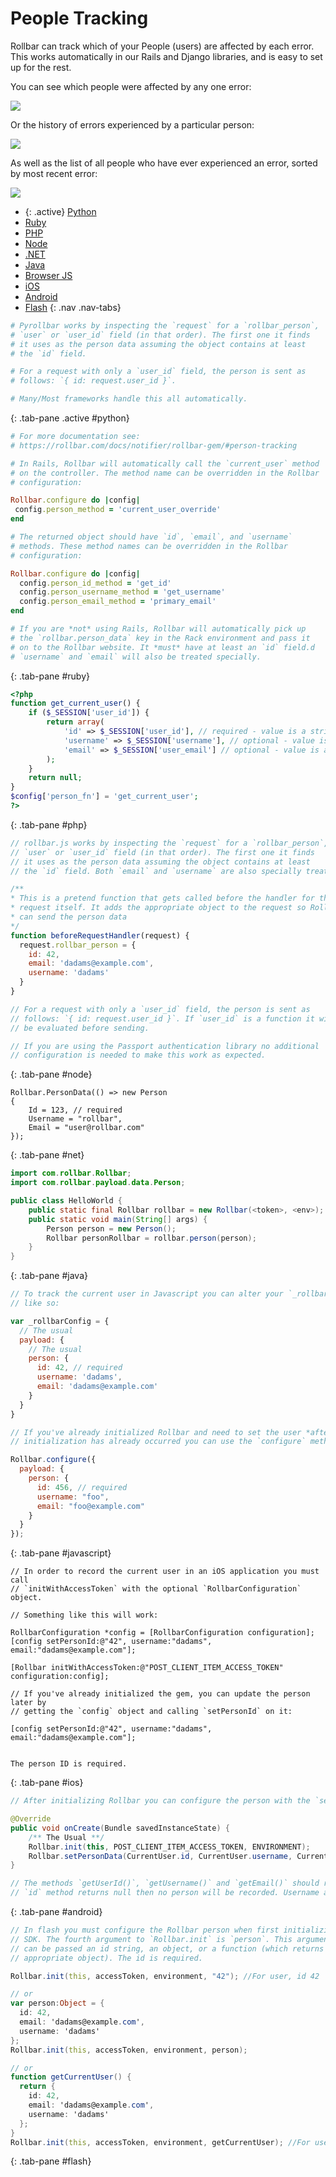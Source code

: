 # People Tracking

Rollbar can track which of your People (users) are affected by each error. This works automatically
in our Rails and Django libraries, and is easy to set up for the rest.

You can see which people were affected by any one error:

![](../images/guides/person-tracking/people_item.png)

Or the history of errors experienced by a particular person:

![](../images/guides/person-tracking/person_detail.png)

As well as the list of all people who have ever experienced an error, sorted by most recent error:

![](../images/guides/person-tracking/people_project.png)

* {: .active} [Python](#python)
* [Ruby](#ruby)
* [PHP](#php)
* [Node](#node)
* [.NET](#net)
* [Java](#java)
* [Browser JS](#javascript)
* [iOS](#ios)
* [Android](#android)
* [Flash](#flash)
{: .nav .nav-tabs}

<div class="tab-content">

```python
# Pyrollbar works by inspecting the `request` for a `rollbar_person`,
# `user` or `user_id` field (in that order). The first one it finds
# it uses as the person data assuming the object contains at least
# the `id` field.

# For a request with only a `user_id` field, the person is sent as
# follows: `{ id: request.user_id }`.

# Many/Most frameworks handle this all automatically.
```
{: .tab-pane .active #python}

```ruby
# For more documentation see:
# https://rollbar.com/docs/notifier/rollbar-gem/#person-tracking

# In Rails, Rollbar will automatically call the `current_user` method
# on the controller. The method name can be overridden in the Rollbar
# configuration:

Rollbar.configure do |config|
 config.person_method = 'current_user_override'
end

# The returned object should have `id`, `email`, and `username`
# methods. These method names can be overridden in the Rollbar
# configuration:

Rollbar.configure do |config|
  config.person_id_method = 'get_id'
  config.person_username_method = 'get_username'
  config.person_email_method = 'primary_email'
end

# If you are *not* using Rails, Rollbar will automatically pick up
# the `rollbar.person_data` key in the Rack environment and pass it
# on to the Rollbar website. It *must* have at least an `id` field.d
# `username` and `email` will also be treated specially.
```
{: .tab-pane #ruby}

```php
<?php
function get_current_user() {
    if ($_SESSION['user_id']) {
        return array(
            'id' => $_SESSION['user_id'], // required - value is a string
            'username' => $_SESSION['username'], // optional - value is a string
            'email' => $_SESSION['user_email'] // optional - value is a string
        );
    }
    return null;
}
$config['person_fn'] = 'get_current_user';
?>
```
{: .tab-pane #php}

```js
// rollbar.js works by inspecting the `request` for a `rollbar_person`,
// `user` or `user_id` field (in that order). The first one it finds
// it uses as the person data assuming the object contains at least
// the `id` field. Both `email` and `username` are also specially treated.

/**
* This is a pretend function that gets called before the handler for the
* request itself. It adds the appropriate object to the request so Rollbar
* can send the person data
*/
function beforeRequestHandler(request) {
  request.rollbar_person = {
    id: 42,
    email: 'dadams@example.com',
    username: 'dadams'
  }
}

// For a request with only a `user_id` field, the person is sent as
// follows: `{ id: request.user_id }`. If `user_id` is a function it will
// be evaluated before sending.

// If you are using the Passport authentication library no additional
// configuration is needed to make this work as expected.
```
{: .tab-pane #node}

```
Rollbar.PersonData(() => new Person
{
    Id = 123, // required
    Username = "rollbar",
    Email = "user@rollbar.com"
});
```
{: .tab-pane #net}


```java
import com.rollbar.Rollbar;
import com.rollbar.payload.data.Person;

public class HelloWorld {
    public static final Rollbar rollbar = new Rollbar(<token>, <env>);
    public static void main(String[] args) {
        Person person = new Person();
        Rollbar personRollbar = rollbar.person(person);
    }
}
```
{: .tab-pane #java}

```js
// To track the current user in Javascript you can alter your `_rollbarConfig`
// like so:

var _rollbarConfig = {
  // The usual
  payload: {
    // The usual
    person: {
      id: 42, // required 
      username: 'dadams',
      email: 'dadams@example.com'
    }
  }
}

// If you've already initialized Rollbar and need to set the user *after*
// initialization has already occurred you can use the `configure` method:

Rollbar.configure({
  payload: {
    person: {
      id: 456, // required
      username: "foo",
      email: "foo@example.com"
    }
  }
});
```
{: .tab-pane #javascript}

```objective_c
// In order to record the current user in an iOS application you must call
// `initWithAccessToken` with the optional `RollbarConfiguration` object.

// Something like this will work:

RollbarConfiguration *config = [RollbarConfiguration configuration];
[config setPersonId:@"42", username:"dadams", email:"dadams@example.com"];

[Rollbar initWithAccessToken:@"POST_CLIENT_ITEM_ACCESS_TOKEN" configuration:config];

// If you've already initialized the gem, you can update the person later by
// getting the `config` object and calling `setPersonId` on it:

[config setPersonId:@"42", username:"dadams", email:"dadams@example.com"];


The person ID is required.
```
{: .tab-pane #ios}

```java
// After initializing Rollbar you can configure the person with the `setPersonData` method:

@Override
public void onCreate(Bundle savedInstanceState) {
    /** The Usual **/
    Rollbar.init(this, POST_CLIENT_ITEM_ACCESS_TOKEN, ENVIRONMENT);
    Rollbar.setPersonData(CurrentUser.id, CurrentUser.username, CurrentUser.email);
}

// The methods `getUserId()`, `getUsername()` and `getEmail()` should return strings. If the
// `id` method returns null then no person will be recorded. Username and email are optional.
```
{: .tab-pane #android}

```actionscript
// In flash you must configure the Rollbar person when first initializing the
// SDK. The fourth argument to `Rollbar.init` is `person`. This argument
// can be passed an id string, an object, or a function (which returns an
// appropriate object). The id is required.

Rollbar.init(this, accessToken, environment, "42"); //For user, id 42

// or
var person:Object = {
  id: 42,
  email: 'dadams@example.com',
  username: 'dadams'
};
Rollbar.init(this, accessToken, environment, person);

// or
function getCurrentUser() {
  return {
    id: 42,
    email: 'dadams@example.com',
    username: 'dadams'
  };
}
Rollbar.init(this, accessToken, environment, getCurrentUser); //For user, id 42
```
{: .tab-pane #flash}

</div>
